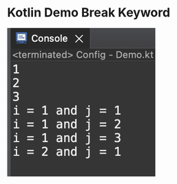 # Kotlin Demo Break Keyword

[![Vaibhav Mojidra - 1.jpeg](https://raw.githubusercontent.com/VaibhavMojidra/Kotlin---Demo-Break-Keyword/master/output/1.jpeg "Vaibhav Mojidra")](https://vaibhavmojidra.github.io/site/)